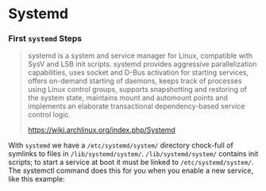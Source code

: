 # Systemd

### First `systemd` Steps

>systemd is a system and service manager for Linux, compatible with SysV and LSB init scripts. systemd provides aggressive parallelization capabilities, uses socket and D-Bus activation for starting services, offers on-demand starting of daemons, keeps track of processes using Linux control groups, supports snapshotting and restoring of the system state, maintains mount and automount points and implements an elaborate transactional dependency-based service control logic.
>
> https://wiki.archlinux.org/index.php/Systemd

With `systemd` we have a `/etc/systemd/system/` directory chock-full of symlinks to files in `/lib/systemd/system/`. `/lib/systemd/system/` contains init scripts; to start a service at boot it must be linked to `/etc/systemd/system/`. The systemctl command does this for you when you enable a new service, like this example:

